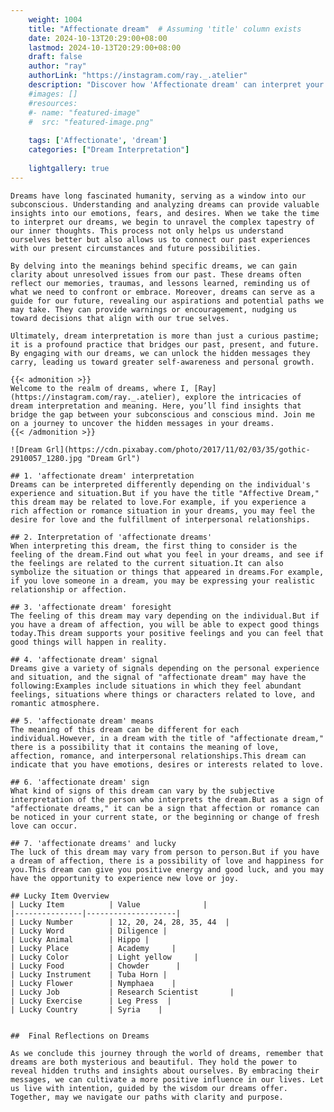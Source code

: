 ```yaml
---
    weight: 1004
    title: "Affectionate dream"  # Assuming 'title' column exists
    date: 2024-10-13T20:29:00+08:00
    lastmod: 2024-10-13T20:29:00+08:00
    draft: false
    author: "ray"
    authorLink: "https://instagram.com/ray._.atelier"
    description: "Discover how 'Affectionate dream' can interpret your future and uncover its significant meanings in your life."
    #images: []
    #resources:
    #- name: "featured-image"
    #  src: "featured-image.png"
    
    tags: ['Affectionate', 'dream']
    categories: ["Dream Interpretation"]
    
    lightgallery: true
---
```

    
    Dreams have long fascinated humanity, serving as a window into our subconscious. Understanding and analyzing dreams can provide valuable insights into our emotions, fears, and desires. When we take the time to interpret our dreams, we begin to unravel the complex tapestry of our inner thoughts. This process not only helps us understand ourselves better but also allows us to connect our past experiences with our present circumstances and future possibilities.
    
    By delving into the meanings behind specific dreams, we can gain clarity about unresolved issues from our past. These dreams often reflect our memories, traumas, and lessons learned, reminding us of what we need to confront or embrace. Moreover, dreams can serve as a guide for our future, revealing our aspirations and potential paths we may take. They can provide warnings or encouragement, nudging us toward decisions that align with our true selves.
    
    Ultimately, dream interpretation is more than just a curious pastime; it is a profound practice that bridges our past, present, and future. By engaging with our dreams, we can unlock the hidden messages they carry, leading us toward greater self-awareness and personal growth.
    
    {{< admonition >}}
    Welcome to the realm of dreams, where I, [Ray](https://instagram.com/ray._.atelier), explore the intricacies of dream interpretation and meaning. Here, you’ll find insights that bridge the gap between your subconscious and conscious mind. Join me on a journey to uncover the hidden messages in your dreams.
    {{< /admonition >}}
    
    ![Dream Grl](https://cdn.pixabay.com/photo/2017/11/02/03/35/gothic-2910057_1280.jpg "Dream Grl")
    
    ## 1. 'affectionate dream' interpretation
    Dreams can be interpreted differently depending on the individual's experience and situation.But if you have the title "Affective Dream," this dream may be related to love.For example, if you experience a rich affection or romance situation in your dreams, you may feel the desire for love and the fulfillment of interpersonal relationships.
    
    ## 2. Interpretation of 'affectionate dreams'
    When interpreting this dream, the first thing to consider is the feeling of the dream.Find out what you feel in your dreams, and see if the feelings are related to the current situation.It can also symbolize the situation or things that appeared in dreams.For example, if you love someone in a dream, you may be expressing your realistic relationship or affection.
    
    ## 3. 'affectionate dream' foresight
    The feeling of this dream may vary depending on the individual.But if you have a dream of affection, you will be able to expect good things today.This dream supports your positive feelings and you can feel that good things will happen in reality.
    
    ## 4. 'affectionate dream' signal
    Dreams give a variety of signals depending on the personal experience and situation, and the signal of "affectionate dream" may have the following:Examples include situations in which they feel abundant feelings, situations where things or characters related to love, and romantic atmosphere.
    
    ## 5. 'affectionate dream' means
    The meaning of this dream can be different for each individual.However, in a dream with the title of "affectionate dream," there is a possibility that it contains the meaning of love, affection, romance, and interpersonal relationships.This dream can indicate that you have emotions, desires or interests related to love.
    
    ## 6. 'affectionate dream' sign
    What kind of signs of this dream can vary by the subjective interpretation of the person who interprets the dream.But as a sign of "affectionate dreams," it can be a sign that affection or romance can be noticed in your current state, or the beginning or change of fresh love can occur.
    
    ## 7. 'affectionate dreams' and lucky
    The luck of this dream may vary from person to person.But if you have a dream of affection, there is a possibility of love and happiness for you.This dream can give you positive energy and good luck, and you may have the opportunity to experience new love or joy.
    
    ## Lucky Item Overview
    | Lucky Item          | Value              |
    |---------------|--------------------|
    | Lucky Number        | 12, 20, 24, 28, 35, 44  |
    | Lucky Word          | Diligence |
    | Lucky Animal        | Hippo |
    | Lucky Place         | Academy     |
    | Lucky Color         | Light yellow     |
    | Lucky Food          | Chowder      |
    | Lucky Instrument    | Tuba Horn |
    | Lucky Flower        | Nymphaea    |
    | Lucky Job           | Research Scientist       |
    | Lucky Exercise      | Leg Press  |
    | Lucky Country       | Syria    |
    
    
    ##  Final Reflections on Dreams
    
    As we conclude this journey through the world of dreams, remember that dreams are both mysterious and beautiful. They hold the power to reveal hidden truths and insights about ourselves. By embracing their messages, we can cultivate a more positive influence in our lives. Let us live with intention, guided by the wisdom our dreams offer. Together, may we navigate our paths with clarity and purpose.
    
